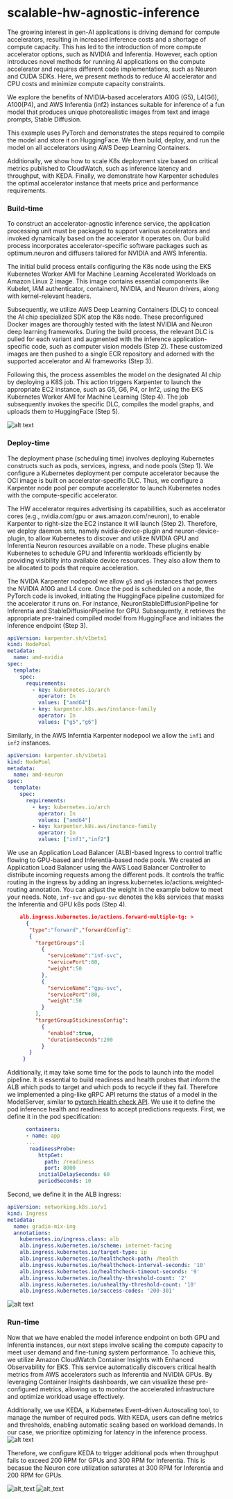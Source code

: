 # scalable-hw-agnostic-inference

The growing interest in gen-AI applications is driving demand for compute accelerators, resulting in increased inference costs and a shortage of compute capacity. This has led to the introduction of more compute accelerator options, such as NVIDIA and Inferentia. However, each option introduces novel methods for running AI applications on the compute accelerator and requires different code implementations, such as Neuron and CUDA SDKs. Here, we present methods to reduce AI accelerator and CPU costs and minimize compute capacity constraints. 

We explore the benefits of NVIDIA-based accelerators A10G (G5), L4(G6), A100(P4), and AWS Inferentia (inf2) instances suitable for inference of a fun model that produces unique photorealistic images from text and image prompts, Stable Diffusion.

This example uses PyTorch and demonstrates the steps required to compile the model and store it on HuggingFace. We then build, deploy, and run the model on all accelerators using AWS Deep Learning Containers.

Additionally, we show how to scale K8s deployment size based on critical metrics published to CloudWatch, such as inference latency and throughput, with KEDA. Finally, we demonstrate how Karpenter schedules the optimal accelerator instance that meets price and performance requirements.

### Build-time
To construct an accelerator-agnostic inference service, the application processing unit must be packaged to support various accelerators and invoked dynamically based on the accelerator it operates on. Our build process incorporates accelerator-specific software packages such as optimum.neuron and diffusers tailored for NVIDIA and AWS Inferentia.

The initial build process entails configuring the K8s node using the EKS Kubernetes Worker AMI for Machine Learning Accelerated Workloads on Amazon Linux 2 image. This image contains essential components like Kubelet, IAM authenticator, containerd, NVIDIA, and Neuron drivers, along with kernel-relevant headers.

Subsequently, we utilize AWS Deep Learning Containers (DLC) to conceal the AI chip specialized SDK atop the K8s node. These preconfigured Docker images are thoroughly tested with the latest NVIDIA and Neuron deep learning frameworks. During the build process, the relevant DLC is pulled for each variant and augmented with the inference application-specific code, such as computer vision models (Step 2). These customized images are then pushed to a single ECR repository and adorned with the supported accelerator and AI frameworks (Step 3).

Following this, the process assembles the model on the designated AI chip by deploying a K8S job. This action triggers Karpenter to launch the appropriate EC2 instance, such as G5, G6, P4, or Inf2, using the EKS Kubernetes Worker AMI for Machine Learning (Step 4). The job subsequently invokes the specific DLC, compiles the model graphs, and uploads them to HuggingFace (Step 5).

![alt text](/aws-gpu-neuron-eks-sample-model-build.png)
### Deploy-time

The deployment phase (scheduling time) involves deploying Kubernetes constructs such as pods, services, ingress, and node pools (Step 1). We configure a Kubernetes deployment per compute accelerator because the OCI image is built on accelerator-specific DLC. Thus, we configure a Karpenter node pool per compute accelerator to launch Kubernetes nodes with the compute-specific accelerator.

The HW accelerator requires advertising its capabilities, such as accelerator cores (e.g., nvidia.com/gpu or aws.amazon.com/neuron), to enable Karpenter to right-size the EC2 instance it will launch (Step 2). Therefore, we deploy daemon sets, namely nvidia-device-plugin and neuron-device-plugin, to allow Kubernetes to discover and utilize NVIDIA GPU and Inferentia Neuron resources available on a node. These plugins enable Kubernetes to schedule GPU and Inferentia workloads efficiently by providing visibility into available device resources. They also allow them to be allocated to pods that require acceleration.

The NVIDA Karpenter nodepool we allow `g5` and `g6` instances that powers the NVIDIA A10G and L4 core. Once the pod is scheduled on a node, the PyTorch code is invoked, initiating the HuggingFace pipeline customized for the accelerator it runs on. For instance, NeuronStableDiffusionPipeline for Inferentia and StableDiffusionPipeline for GPU. Subsequently, it retrieves the appropriate pre-trained compiled model from HuggingFace and initiates the inference endpoint (Step 3).
```yaml
apiVersion: karpenter.sh/v1beta1
kind: NodePool
metadata:
  name: amd-nvidia
spec:
  template:
    spec:
      requirements:
        - key: kubernetes.io/arch
          operator: In
          values: ["amd64"]
        - key: karpenter.k8s.aws/instance-family
          operator: In
          values: ["g5","g6"]
```
Similarly, in the AWS Inferntia Karpenter nodepool we allow the `inf1` and `inf2` instances.
```yaml
apiVersion: karpenter.sh/v1beta1
kind: NodePool
metadata:
  name: amd-neuron
spec:
  template:
    spec:
      requirements:
        - key: kubernetes.io/arch
          operator: In
          values: ["amd64"]
        - key: karpenter.k8s.aws/instance-family
          operator: In
          values: ["inf1","inf2"]
```

We use an Application Load Balancer (ALB)-based Ingress to control traffic flowing to GPU-based and Inferentia-based node pools. We created an Application Load Balancer using the AWS Load Balancer Controller to distribute incoming requests among the different pods. It controls the traffic routing in the ingress by adding an ingress.kubernetes.io/actions.weighted-routing annotation. You can adjust the weight in the example below to meet your needs. Note, `inf-svc` and `gpu-svc` denotes the k8s services that masks the Inferentia and GPU k8s pods (Step 4).  
```json
    alb.ingress.kubernetes.io/actions.forward-multiple-tg: >
      {
       "type":"forward","forwardConfig":
       {
         "targetGroups":[
           {
             "serviceName":"inf-svc",
             "servicePort":80,
             "weight":50
           },
           {
             "serviceName":"gpu-svc",
             "servicePort":80,
             "weight":50
           }
         ],
         "targetGroupStickinessConfig":
           {
             "enabled":true,
             "durationSeconds":200
           }
       }
     }
```

Additionally, it may take some time for the pods to launch into the model pipeline. It is essential to build readiness and health probes that inform the ALB which pods to target and which pods to recycle if they fail. Therefore we implemented a ping-like gRPC API returns the status of a model in the ModelServer, similar to [pytorch Health check API](https://pytorch.org/serve/inference_api.html#health-check-api). We use it to define the pod inference health and readiness to accept predictions requests. 
First, we define it in the pod specification:
```yaml
      containers:
      - name: app
      ...
       readinessProbe:
          httpGet:
            path: /readiness
            port: 8000
          initialDelaySeconds: 60
          periodSeconds: 10
```

Second, we define it in the ALB ingress:
```yaml
apiVersion: networking.k8s.io/v1
kind: Ingress
metadata:
  name: gradio-mix-ing
  annotations:
    kubernetes.io/ingress.class: alb
    alb.ingress.kubernetes.io/scheme: internet-facing
    alb.ingress.kubernetes.io/target-type: ip
    alb.ingress.kubernetes.io/healthcheck-path: /health
    alb.ingress.kubernetes.io/healthcheck-interval-seconds: '10'
    alb.ingress.kubernetes.io/healthcheck-timeout-seconds: '9'
    alb.ingress.kubernetes.io/healthy-threshold-count: '2'
    alb.ingress.kubernetes.io/unhealthy-threshold-count: '10'
    alb.ingress.kubernetes.io/success-codes: '200-301'
```

![alt text](/aws-gpu-neuron-eks-sample-model-deploy.png)
### Run-time
Now that we have enabled the model inference endpoint on both GPU and Inferentia instances, our next steps involve scaling the compute capacity to meet user demand and fine-tuning system performance. To achieve this, we utilize Amazon CloudWatch Container Insights with Enhanced Observability for EKS. This service automatically discovers critical health metrics from AWS accelerators such as Inferentia and NVIDIA GPUs. By leveraging Container Insights dashboards, we can visualize these pre-configured metrics, allowing us to monitor the accelerated infrastructure and optimize workload usage effectively.

Additionally, we use KEDA, a Kubernetes Event-driven Autoscaling tool, to manage the number of required pods. With KEDA, users can define metrics and thresholds, enabling automatic scaling based on workload demands. In our case, we prioritize optimizing for latency in the inference process. 
![alt text](/aws-gpu-neuron-eks-sample-model-run.png)

Therefore, we configure KEDA to trigger additional pods when throughput fails to exceed 200 RPM for GPUs and 300 RPM for Inferentia. This is becasue the Neuron core utilization saturates at 300 RPM for Inferentia and 200 RPM for GPUs.

![alt_text](/aws-gpu-neuron-eks-sample-perf.png)
![alt_text](/aws-gpu-neuron-eks-sample-perf2.png)
